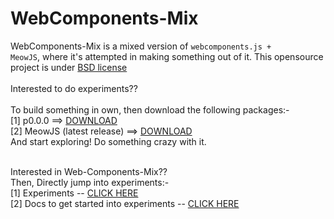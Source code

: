 # WebComponents-Mix
WebComponents-Mix is a mixed version of <code>webcomponents.js + MeowJS</code>, where it's attempted in making something out of it. This opensource project is under <a href="https://github.com/Geek-Research-Lab/polymer-experiments/blob/webcomponents-mix/LICENSE">BSD license</a>
<br>
<br>
Interested to do experiments?? <br>
<br>
To build something in own, then download the following packages:-<br>
[1] p0.0.0 ==> <a href="https://github.com/Geek-Research-Lab/polymer-experiments/archive/p0.0.0.zip">DOWNLOAD</a>
<br>
[2] MeowJS (latest release) ==> <a href="https://github.com/Geek-Research-Lab/MeowJS/archive/v0.5.6.zip">DOWNLOAD</a>
<br>
And start exploring! Do something crazy with it. 
<br>
<br>

Interested in Web-Components-Mix?? <br>
Then, Directly jump into experiments:- <br>
[1] Experiments -- <a href="https://github.com/Geek-Research-Lab/polymer-experiments/tree/webcomponents-mix/experiments">CLICK HERE</a><br>
[2] Docs to get started into experiments -- <a href="https://github.com/Geek-Research-Lab/polymer-experiments/tree/webcomponents-mix/docs">CLICK HERE</a>
<br>
